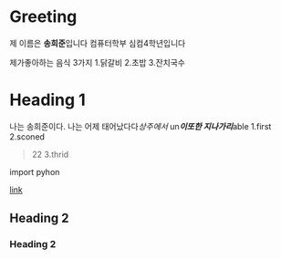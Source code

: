 Greeting
==
제 이름은 **송희준**입니다
컴퓨터학부 심컴4학년입니다

제가좋아하는 음식 3가지
1.닭갈비
2.초밥
3.잔치국수


# Heading 1

나는 송희준이다. 
나는 어제 태어났다다*상주에서*
un***이또한 지나가리***able
1.first
2.sconed
>22
3.thrid



import pyhon

[link](https://naver.com)
## Heading 2

### Heading 2


